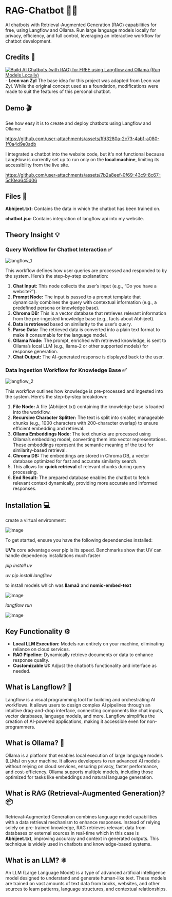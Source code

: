 # RAG-Chatbot 🦜🔗
AI chatbots with Retrieval-Augmented Generation (RAG) capabilities for free, using Langflow and Ollama. Run large language models locally for privacy, efficiency, and full control, leveraging an interactive workflow for chatbot development.

## Credits 🤖
[![Build AI Chatbots (with RAG) for FREE using Langflow and Ollama (Run Models Locally)](https://www.youtube.com/watch?v=tVwdpQyjtOc.jpg)](https://www.youtube.com/watch?v=tVwdpQyjtOc) - **Leon van Zyl**
The base idea for this project was adapted from Leon van Zyl. While the original concept used as a foundation, modifications were made to suit the features of this personal chatbot.

## Demo 🎬
See how easy it is to create and deploy chatbots using Langflow and Ollama:

https://github.com/user-attachments/assets/ffd3280a-2c73-4ab1-a080-1f0a4d9e0adb

I integrated a chatbot into the website code, but it's not functional because LangFlow is currently set up to run only on the **local machine**, limiting its accessibility from the live site.

https://github.com/user-attachments/assets/7b2a8eef-0f69-43c9-8c67-5c10ea645d06

## Files 📄

**Abhijeet.txt:** Contains the data in which the chatbot has been trained on.

**chatbot.jsx:** Contains integration of langflow api into my website.

## Theory Insight 💡
### Query Workflow for Chatbot Interaction ✅
![langflow_1](https://github.com/user-attachments/assets/cdc0c3db-921d-4e98-8eb4-349f20de5d1b)

This workflow defines how user queries are processed and responded to by the system. Here’s the step-by-step explanation:

1. **Chat Input:** This node collects the user’s input (e.g., “Do you have a website?”).
2. **Prompt Node:** The input is passed to a prompt template that dynamically combines the query with contextual information (e.g., a predefined persona or knowledge base).
3. **Chroma DB:** This is a vector database that retrieves relevant information from the pre-ingested knowledge base (e.g., facts about Abhijeet).
4. **Data is retrieved** based on similarity to the user’s query.
5. **Parse Data:** The retrieved data is converted into a plain text format to make it consumable for the language model.
6. **Ollama Node:** The prompt, enriched with retrieved knowledge, is sent to Ollama’s local LLM (e.g., llama-2 or other supported models) for response generation.
7. **Chat Output:** The AI-generated response is displayed back to the user.

### Data Ingestion Workflow for Knowledge Base ✅
![langflow_2](https://github.com/user-attachments/assets/1d19ab34-4936-4fcd-a8f3-0d8e7cb357c0)

This workflow outlines how knowledge is pre-processed and ingested into the system. Here’s the step-by-step breakdown:

1. **File Node:** A file (Abhijeet.txt) containing the knowledge base is loaded into the workflow.
2. **Recursive Character Splitter:** The text is split into smaller, manageable chunks (e.g., 1000 characters with 200-character overlap) to ensure efficient embedding and retrieval.
3. **Ollama Embeddings Node:** The text chunks are processed using Ollama’s embedding model, converting them into vector representations. These embeddings represent the semantic meaning of the text for similarity-based retrieval.
4. **Chroma DB:** The embeddings are stored in Chroma DB, a vector database optimized for fast and accurate similarity search.
5. This allows for **quick retrieval** of relevant chunks during query processing.
6. **End Result:** The prepared database enables the chatbot to fetch relevant context dynamically, providing more accurate and informed responses.


## Installation 💻

create a virtual environment:

![image](https://github.com/user-attachments/assets/3e7c72bc-fee8-4f01-8f61-29aa5b247793)

To get started, ensure you have the following dependencies installed:

**UV’s** core advantage over pip is its speed. Benchmarks show that UV can handle dependency installations much faster 

*pip install uv*

*uv pip install langflow*

to install models which was **llama3** and **nomic-embed-text**

![image](https://github.com/user-attachments/assets/82de4ceb-2ea6-4019-bd7c-7e478074cfa8)

*langflow run*

![image](https://github.com/user-attachments/assets/658f2caa-5197-42a4-9933-808eaa7b276a)

## Key Functionality ⚙️

- **Local LLM Execution:** Models run entirely on your machine, eliminating reliance on cloud services.
- **RAG Pipeline:** Dynamically retrieve documents or data to enhance response quality.
- **Customizable UI:** Adjust the chatbot’s functionality and interface as needed.

## What is Langflow? 🔗
Langflow is a visual programming tool for building and orchestrating AI workflows. It allows users to design complex AI pipelines through an intuitive drag-and-drop interface, connecting components like chat inputs, vector databases, language models, and more. Langflow simplifies the creation of AI-powered applications, making it accessible even for non-programmers.

## What is Ollama? 🦙
Ollama is a platform that enables local execution of large language models (LLMs) on your machine. It allows developers to run advanced AI models without relying on cloud services, ensuring privacy, faster performance, and cost-efficiency. Ollama supports multiple models, including those optimized for tasks like embeddings and natural language generation.

## What is RAG (Retrieval-Augmented Generation)? 📦
Retrieval-Augmented Generation combines language model capabilities with a data retrieval mechanism to enhance responses. Instead of relying solely on pre-trained knowledge, RAG retrieves relevant data from databases or external sources in real-time which in this case is **Abhijeet.txt**, improving accuracy and context in generated outputs. This technique is widely used in chatbots and knowledge-based systems.

## What is an LLM? ⚛️
An LLM (Large Language Model) is a type of advanced artificial intelligence model designed to understand and generate human-like text. These models are trained on vast amounts of text data from books, websites, and other sources to learn patterns, language structures, and contextual relationships.
